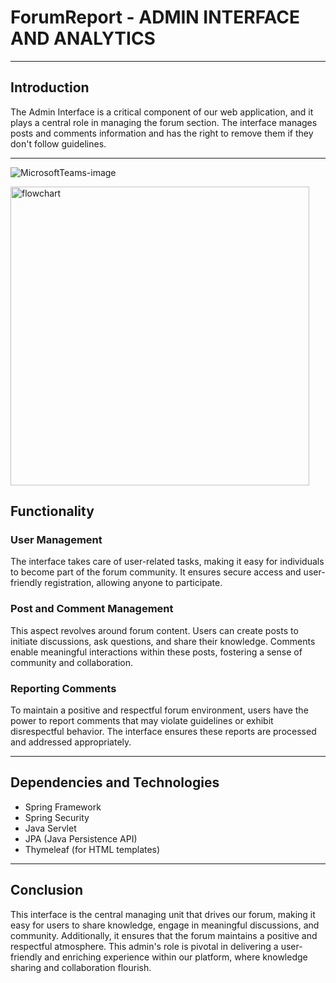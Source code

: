 # ForumReport - ADMIN INTERFACE AND ANALYTICS

---

## Introduction

The Admin Interface is a critical component of our web application, and it plays a central role in managing the forum section. The interface manages posts and comments information and has the right to remove them if they don't follow guidelines.

---
![MicrosoftTeams-image](https://github.com/SowmyaBetina/ForumReport/assets/141002741/99e77399-341f-4006-a565-e367f405c6d7)

<img width="478" alt="flowchart" src="https://github.com/SowmyaBetina/ForumReport/assets/141002741/2db5d277-47dc-4cc0-add0-684bfda0ab40">



## Functionality

### User Management

The interface takes care of user-related tasks, making it easy for individuals to become part of the forum community. It ensures secure access and user-friendly registration, allowing anyone to participate.

### Post and Comment Management

This aspect revolves around forum content. Users can create posts to initiate discussions, ask questions, and share their knowledge. Comments enable meaningful interactions within these posts, fostering a sense of community and collaboration.

### Reporting Comments

To maintain a positive and respectful forum environment, users have the power to report comments that may violate guidelines or exhibit disrespectful behavior. The interface ensures these reports are processed and addressed appropriately.

---

## Dependencies and Technologies

- Spring Framework
- Spring Security
- Java Servlet
- JPA (Java Persistence API)
- Thymeleaf (for HTML templates)

---

## Conclusion

This interface is the central managing unit that drives our forum, making it easy for users to share knowledge, engage in meaningful discussions, and community. Additionally, it ensures that the forum maintains a positive and respectful atmosphere. This admin's role is pivotal in delivering a user-friendly and enriching experience within our platform, where knowledge sharing and collaboration flourish.
